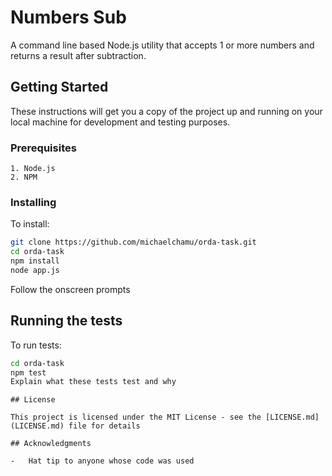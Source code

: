 # Numbers Sub

A command line based Node.js utility that accepts 1 or more numbers and returns a result after subtraction.

## Getting Started

These instructions will get you a copy of the project up and running on your local machine for development and testing purposes.

### Prerequisites

```
1. Node.js
2. NPM
```

### Installing

To install:

```bash
git clone https://github.com/michaelchamu/orda-task.git
cd orda-task
npm install
node app.js
```

Follow the onscreen prompts

## Running the tests

To run tests:

```bash
cd orda-task
npm test
Explain what these tests test and why
```

```
## License

This project is licensed under the MIT License - see the [LICENSE.md](LICENSE.md) file for details

## Acknowledgments

-   Hat tip to anyone whose code was used
```
